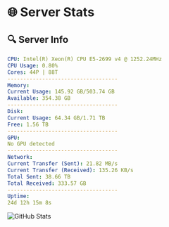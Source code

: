 # 🌐 Server Stats
## 🔍 Server Info
```yaml
CPU: Intel(R) Xeon(R) CPU E5-2699 v4 @ 1252.24MHz
CPU Usage: 0.80%
Cores: 44P | 88T
-----------------------------------
Memory:
Current Usage: 145.92 GB/503.74 GB
Available: 354.38 GB
-----------------------------------
Disk:
Current Usage: 64.34 GB/1.71 TB
Free: 1.56 TB
-----------------------------------
GPU:
No GPU detected
-----------------------------------
Network:
Current Transfer (Sent): 21.82 MB/s
Current Transfer (Received): 135.26 KB/s
Total Sent: 38.66 TB
Total Received: 333.57 GB
-----------------------------------
Uptime:
24d 12h 15m 8s
```
![GitHub Stats](https://img.shields.io/badge/Updated-2025-04-01_09:37:57-blue)